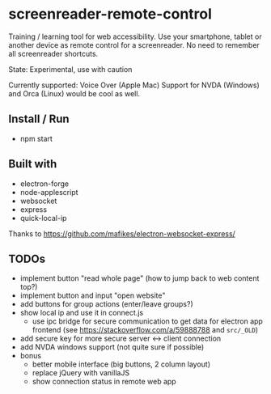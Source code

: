 # screenreader-remote-control

Training / learning tool for web accessibility. Use your smartphone, tablet or another device as remote control for a screenreader. No need to remember all screenreader shortcuts.  

State: Experimental, use with caution

Currently supported: Voice Over (Apple Mac)
Support for NVDA (Windows) and Orca (Linux) would be cool as well.

## Install / Run

- npm start

## Built with

- electron-forge
- node-applescript
- websocket
- express
- quick-local-ip

Thanks to https://github.com/mafikes/electron-websocket-express/

## TODOs

- implement button "read whole page" (how to jump back to web content top?)
- implement button and input "open website"
- add buttons for group actions (enter/leave groups?)
- show local ip and use it in connect.js
    - use ipc bridge for secure communication to get data for electron app frontend (see https://stackoverflow.com/a/59888788 and `src/_OLD`)
- add secure key for more secure server <-> client connection
- add NVDA windows support (not quite sure if possible)
- bonus
    - better mobile interface (big buttons, 2 column layout)
    - replace jQuery with vanillaJS
    - show connection status in remote web app